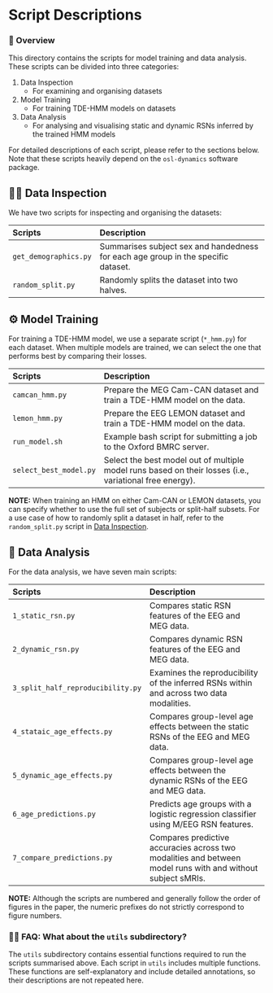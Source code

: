# Script Descriptions

### 🔎 Overview

This directory contains the scripts for model training and data analysis.
These scripts can be divided into three categories:

1. Data Inspection
   * For examining and organising datasets
2. Model Training
   * For training TDE-HMM models on datasets
3. Data Analysis
   * For analysing and visualising static and dynamic RSNs inferred by the trained HMM models

For detailed descriptions of each script, please refer to the sections below.
Note that these scripts heavily depend on the `osl-dynamics` software package.

## 🕵🏼 Data Inspection

We have two scripts for inspecting and organising the datasets:

| Scripts               | Description                                                                       |
| :-------------------- | :-------------------------------------------------------------------------------- |
| `get_demographics.py` | Summarises subject sex and handedness for each age group in the specific dataset. |
| `random_split.py`     | Randomly splits the dataset into two halves.                                      |

## ⚙️ Model Training

For training a TDE-HMM model, we use a separate script (`*_hmm.py`) for each dataset. 
When multiple models are trained, we can select the one that performs best by comparing their losses.

| Scripts                | Description                                                                                             |
| :--------------------- | :------------------------------------------------------------------------------------------------------ |
| `camcan_hmm.py`        | Prepare the MEG Cam-CAN dataset and train a TDE-HMM model on the data.                                  |
| `lemon_hmm.py`         | Prepare the EEG LEMON dataset and train a TDE-HMM model on the data.                                    |
| `run_model.sh`         | Example bash script for submitting a job to the Oxford BMRC server.                                     |
| `select_best_model.py` | Select the best model out of multiple model runs based on their losses (i.e., variational free energy). |

**NOTE:** When training an HMM on either Cam-CAN or LEMON datasets, you can specify whether to use the full set of subjects or split-half subsets. 
For a use case of how to randomly split a dataset in half, refer to the `random_split.py` script in [Data Inspection](#-data-inspection).

## 🧐 Data Analysis

For the data analysis, we have seven main scripts:

| Scripts                           | Description                                                                                                 |
| :-------------------------------- | :---------------------------------------------------------------------------------------------------------- |
| `1_static_rsn.py`                 | Compares static RSN features of the EEG and MEG data.                                                       |
| `2_dynamic_rsn.py`                | Compares dynamic RSN features of the EEG and MEG data.                                                      |
| `3_split_half_reproducibility.py` | Examines the reproducibility of the inferred RSNs within and across two data modalities.                    |
| `4_stataic_age_effects.py`        | Compares group-level age effects between the static RSNs of the EEG and MEG data.                           |
| `5_dynamic_age_effects.py`        | Compares group-level age effects between the dynamic RSNs of the EEG and MEG data.                          |
| `6_age_predictions.py`            | Predicts age groups with a logistic regression classifier using M/EEG RSN features.                         |
| `7_compare_predictions.py`        | Compares predictive accuracies across two modalities and between model runs with and without subject sMRIs. |

**NOTE:** Although the scripts are numbered and generally follow the order of figures in the paper, the numeric prefixes do not strictly 
correspond to figure numbers.

### 🙋‍♂️ FAQ: What about the `utils` subdirectory?
The `utils` subdirectory contains essential functions required to run the scripts summarised above. Each script in `utils` includes multiple 
functions. These functions are self-explanatory and include detailed annotations, so their descriptions are not repeated here.
